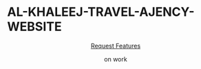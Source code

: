 # AL-KHALEEJ-TRAVEL-AJENCY-WEBSITE
<p align="center"><a href="https://github.com/Muhammad-Ramees/AL-KHALEEJ-TRAVEL-AJENCY/issues/new">Request Features</a></p>
<p align="center">on work</p>
